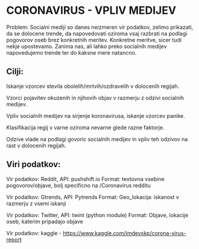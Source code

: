 # CORONAVIRUS - VPLIV MEDIJEV
Problem: Socialni mediji so danes neizmeren vir podatkov, zelimo prikazati, da se dolocene trende, da napovedovati oziroma vsaj razbrati na podlagi pogovorov oseb brez konkretnih meritev. Konkretne meritve, sicer tudi nekje upostevamo.
Zanima nas, ali lahko preko socialnih medijev napovedujemo trende ter do kaksne mere natancno.

## Cilji:

Iskanje vzorcev stevila obolelih/mrtvih/ozdravelih v dolocenih regijah.

Vzorci pojavitev okuzenih in njihovih objav v razmerju z odzivi socialnih medijev.

Vpliv socialnih medijev na sirjenje koronavirusa, iskanje vzorcev panike.

Klasifikacija regij v varne oziroma nevarne glede razne faktorje.

Odzive vlade na podlagi govoric socialnih medijev in vpliv teh odzivov na rast v dolocenih regijah.


## Viri podatkov:

Vir podatkov: Reddit, API: pushshift.io
Format: textovna vsebine pogovorov/objave, bolj specificno na /Coronavirus redditu

Vir podatkov: Gtrends, API: Pytrends
Format: Geo_lokacija: iskanost v razmerju z vsemi iskanji

Vir podatkov: Twitter, API: twint (python module)
Format: Objave, lokacije oseb, katerim pripadajo objave

Vir podatkov: kaggle - https://www.kaggle.com/imdevskp/corona-virus-report
